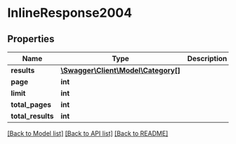 # InlineResponse2004

## Properties
Name | Type | Description | Notes
------------ | ------------- | ------------- | -------------
**results** | [**\Swagger\Client\Model\Category[]**](Category.md) |  | [optional] 
**page** | **int** |  | [optional] 
**limit** | **int** |  | [optional] 
**total_pages** | **int** |  | [optional] 
**total_results** | **int** |  | [optional] 

[[Back to Model list]](../../README.md#documentation-for-models) [[Back to API list]](../../README.md#documentation-for-api-endpoints) [[Back to README]](../../README.md)

